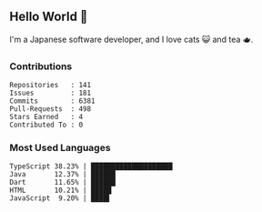 ## Hello World 👋

I'm a Japanese software developer, and I love cats 😺 and tea 🫖.

### Contributions

    Repositories   : 141
    Issues         : 181
    Commits        : 6381
    Pull-Requests  : 498
    Stars Earned   : 4
    Contributed To : 0

### Most Used Languages

    TypeScript 38.23% | ████████████████████
    Java       12.37% | ██████
    Dart       11.65% | ██████
    HTML       10.21% | █████
    JavaScript  9.20% | ████▌
